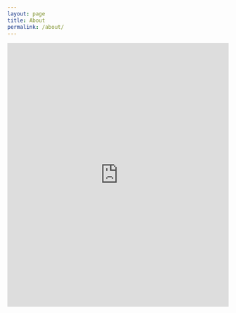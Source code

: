 ```yaml
---
layout: page
title: About
permalink: /about/
---
```

<iframe frameborder="no" border="0" marginwidth="0" marginheight="0" width="100%" height="600" src="http://paolo.zone"></iframe>
